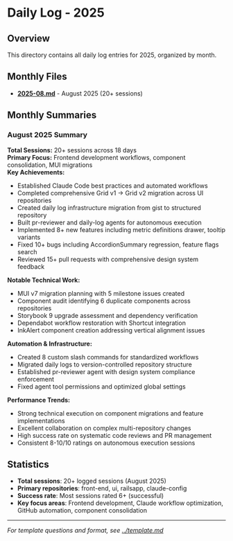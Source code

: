 # Daily Log - 2025

## Overview
This directory contains all daily log entries for 2025, organized by month.

## Monthly Files
- **[2025-08.md](2025-08.md)** - August 2025 (20+ sessions)

## Monthly Summaries

### August 2025 Summary
**Total Sessions:** 20+ sessions across 18 days  
**Primary Focus:** Frontend development workflows, component consolidation, MUI migrations  
**Key Achievements:**
- Established Claude Code best practices and automated workflows
- Completed comprehensive Grid v1 → Grid v2 migration across UI repositories
- Created daily log infrastructure migration from gist to structured repository
- Built pr-reviewer and daily-log agents for autonomous execution
- Implemented 8+ new features including metric definitions drawer, tooltip variants
- Fixed 10+ bugs including AccordionSummary regression, feature flags search
- Reviewed 15+ pull requests with comprehensive design system feedback

**Notable Technical Work:**
- MUI v7 migration planning with 5 milestone issues created
- Component audit identifying 6 duplicate components across repositories
- Storybook 9 upgrade assessment and dependency verification
- Dependabot workflow restoration with Shortcut integration
- InkAlert component creation addressing vertical alignment issues

**Automation & Infrastructure:**
- Created 8 custom slash commands for standardized workflows
- Migrated daily logs to version-controlled repository structure
- Established pr-reviewer agent with design system compliance enforcement
- Fixed agent tool permissions and optimized global settings

**Performance Trends:**
- Strong technical execution on component migrations and feature implementations
- Excellent collaboration on complex multi-repository changes
- High success rate on systematic code reviews and PR management
- Consistent 8-10/10 ratings on autonomous execution sessions

## Statistics
- **Total sessions**: 20+ logged sessions (August 2025)
- **Primary repositories**: front-end, ui, railsapp, claude-config
- **Success rate**: Most sessions rated 6+ (successful)
- **Key focus areas**: Frontend development, Claude workflow optimization, GitHub automation, component consolidation

---

*For template questions and format, see [../template.md](../template.md)*